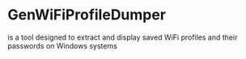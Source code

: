 # GenWiFiProfileDumper
is a tool designed to extract and display saved WiFi profiles and their passwords on Windows systems
